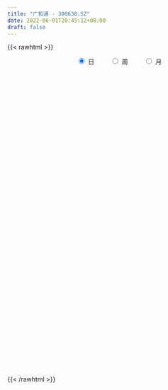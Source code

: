 ```yaml
---
title: "广和通 - 300638.SZ"
date: 2022-06-01T20:45:12+08:00
draft: false
---
```

{{< rawhtml >}}
    <div style="text-align: center">
        <label style="padding: 1rem;"><input style="margin-right: .5rem" type="radio" name="period" value="D" checked onclick="period_change(this)">日</label>
        <label style="padding: 1rem;"><input style="margin-right: .5rem" type="radio" name="period" value="W" onclick="period_change(this)">周</label>
        <label style="padding: 1rem;"><input style="margin-right: .5rem" type="radio" name="period" value="M" onclick="period_change(this)">月</label>
    </div>
    <div id="chart" style="height: 700px;"></div> 
    <script type="text/javascript">
        const D_v = [10442.67,14522.06,12095.93,24332.73,18384.14,15404.89,14564.15,10970.25,27117.47,60532.47,48614.12,79530.48,59411.25,63020.63,50977.38,48457.23,38667.13,39574.36,46879.87,93654.91,53288.84,83066.6,123143.62,111993.8,89148.21,71580.78,95181.86,105729.91,80287.07,65095.92,76706.67,56789.22,55344.41,47157.29,114226.85,82585.76,171922.92,177986.22,103202.8,55287.3,87917.47,79636.75,145945.46,85610.78,64408.68,64982.85,90105.57,100007.14,66037.56,108039.64,72883.04,60678.75,54679.48,49843.88,61460.21,72348.51,49264.78,62969.21,38331.37,49370.4,52193.83,81495.32,39835.18,36103.16,36179.4,148652.06,77401.26,51884.95,46603.01,65180.8,59616.39,45193.46,58649.32,32611.57,50378.79,77560.37,61064.4,36522.44,35778.12,28587.21,30578.81,30362.74,28533.75,37925.06,35913.21,24872.05,40578.31,24531.67,44219.72,29274.37,108134.77,80731.11,64851.02,44317.91,35247.8,65714.9,94284.59,59859.85,107193.86,54302.77,40048.64,53992.34,56156.82,41748.72,44726.98,30712.26,58973.18,58033.42,61018.31,63341.11,67680.91,60225.17,79406.61,42639.36,39810.59,29015.59,56804.75,60496.58,57291.02,35486.11,70628.89,45148.38,29475.94,42368.64,55898.3,51430.43,52385.86,74396.52,35572.39,52320.21,41799.66,37517.8,34461.83,43262.51,43687.27,35150.27,34879.06,28859.12,30684.4,18846.5,43858.56,36152.5,38237.67,27015.34,26714.93,49088.77,22401.78,22183.99,32160.02,32518.19,45561.15,47442.25,33863.88,39588.83,39609.85,76986.33,65590.32,34046.73,22738.77,22804.48,38805.27,37494.82,42369.81,35912.25,16854.82,27283.93,21505.01,13530.61,17867.44,16423.46,30044.42,17373.3,22932.98,23974.18,25031.32,27033.15,40001.69,35027.19,26630.28,20438.63,22932.14,25208.34,26611.93,19986.9,30790.45,38874.61,30269.82,25555.76,23616.87,20437.51,25887.88,17786.7,41664.11,31596.17,40245.17,32341.92,21231.9,31140.2,62041.92,48314.24,39457.22,28296.46,22621.57,23016.32,39846.72,40408.26,25393.69,17287.78,23817.08,36430.79,29214.88,29375.52,44813.6,31010.76,35476.77,54169.6,34292.33,35005.93,21439.78,30251.48,35282.93,40368.56,27136.02,26629.8,22678.59,36677.12,45159.37,38047.55,48794.69,72234.12,57088.32,37300.87,29081.97,35798.92,41667.25,22048.73,17074.55,31994.33,27449.52,21406.07,43141.95,38301.39,45898.53,92001.46,65024.81,49137.02,36653.14,41886.16,44678.55,56934.29]
const D_histogram = [0.0,-0.0351507692,-0.0206004401,0.012502926,0.0747823713,0.1048735824,0.1394640849,0.1309199082,0.1724916503,0.2312814801,0.2452747892,0.3385985504,0.3351355979,0.3871615706,0.3853457099,0.3333516494,0.2709031314,0.1931411936,0.1796231141,0.182145955,0.1662553071,0.1566231666,0.2254922356,0.2045296278,0.0830567047,0.0320742291,0.0769299206,0.1311141251,0.1685543758,0.1559345297,0.1790676075,0.1654638777,0.1164896631,0.0336844148,0.1191884589,0.0969265176,0.2398316468,0.4761099834,0.5392043207,0.4862526777,0.328818278,0.3455938266,0.5329200404,0.6604582428,0.6412505989,0.5609070404,0.5065131532,0.3123109604,0.2818809736,0.0881738708,0.0330055319,-0.1207236588,-0.2179243917,-0.3273961968,-0.4118516989,-0.481183756,-0.49654711,-0.5818799282,-0.6621343826,-0.6856901774,-0.6455431693,-0.7932160294,-0.8287055776,-0.7969026452,-0.7100859978,-0.7625858753,-0.732124525,-0.7324920041,-0.7585282787,-0.7924860489,-0.8070945234,-0.7689026657,-0.7507391127,-0.7375989362,-0.6487957481,-0.4857187124,-0.2919858248,-0.1946894304,-0.1130100463,-0.037523468,0.0166678636,0.0212244115,0.0036882176,-0.0813485115,-0.1541382978,-0.1977456052,-0.1581540627,-0.1315648397,-0.1231090075,-0.0876930785,-0.0281459739,0.0667238335,0.1654997694,0.2421319766,0.266907322,0.4082589015,0.5788169064,0.6098105034,0.7296408514,0.7698977925,0.7411940627,0.6250929705,0.4609931489,0.3471060958,0.2339155838,0.1320632258,-0.0079709366,-0.0453088928,-0.0348338836,0.0021848845,0.0568563411,0.1479316485,0.2262589108,0.2594080573,0.2699461034,0.236388027,0.1776817204,0.229806639,0.27919995,0.2437175045,0.3174871288,0.3269908403,0.297925202,0.3182818162,0.3796673432,0.4292707997,0.3989685702,0.3014953301,0.2297906627,0.1465973894,0.127902535,0.107175417,0.0339990129,-0.0606796028,-0.2013735357,-0.2209718065,-0.2794399597,-0.3344715548,-0.364237619,-0.3394074938,-0.3477090684,-0.4203875596,-0.5121449323,-0.5845157018,-0.5478203533,-0.4590939854,-0.3743477477,-0.309648807,-0.2475076633,-0.182470868,-0.1774077964,-0.1070178115,-0.0600294237,-0.0173481417,-0.0755716471,-0.2162350483,-0.3850554364,-0.4412578122,-0.48805377,-0.4733643131,-0.4870728143,-0.4232844953,-0.2545193588,-0.1208422085,-0.0569116757,-0.0454196852,-0.0575682536,-0.0186339009,-0.0774113497,-0.0837768389,-0.1616639874,-0.1949165785,-0.2153449429,-0.2054520316,-0.1427685429,-0.1430036704,-0.2068618359,-0.1900561512,-0.0909883944,-0.0400899826,0.0177984157,0.0934896966,0.1448559713,0.1534214325,0.2616713362,0.2878312175,0.3535510652,0.368767171,0.3392669996,0.2791303854,0.1786249733,0.1008130772,-0.0426608647,-0.1621596524,-0.2625309205,-0.241853897,-0.2211245372,-0.2407034583,-0.3600999488,-0.3361948152,-0.2386059815,-0.1662354262,-0.0961680366,-0.0800547267,0.011964399,-0.0059750052,-0.0153245845,-0.0200351514,-0.041852256,0.0203277855,0.0282225766,0.0401026746,-0.0147481346,-0.0742582777,-0.1156394755,-0.2206230278,-0.2414598057,-0.2882715838,-0.2729736926,-0.2637583512,-0.1985997521,-0.1212192777,-0.0547578139,-0.0340330652,-0.0340942603,-0.139312909,-0.2437013763,-0.1968927246,-0.1254151235,0.0540642811,0.2058577722,0.339051299,0.3936280906,0.4619947478,0.5267479239,0.5601160783,0.5640222051,0.5467018459,0.551259966,0.548584092,0.4967020929,0.468439238,0.4304352344,0.4135020936,0.3561141319,0.3042845367,0.2420014871,0.2057209645,0.2007325809,0.2272868491]
const D_fast = [0.0,-0.0439384615,-0.0345382424,0.0016908552,0.0826658933,0.1389755,0.2084320237,0.232617824,0.3173124788,0.4339226786,0.5092346849,0.6872080838,0.7675290307,0.9163453961,1.0108659628,1.0422098147,1.0474870796,1.0180104401,1.0493981392,1.0974574688,1.1231306477,1.1526542989,1.2778964268,1.3080662259,1.207357479,1.1643935607,1.2284817323,1.3154444681,1.3950233127,1.4213870991,1.4892870788,1.5170493183,1.4971975195,1.4228133749,1.5381145337,1.5400842218,1.7429472627,2.0982530952,2.2961485127,2.364760039,2.2895302088,2.3927042141,2.7132604381,3.0059132011,3.1470182069,3.2069014085,3.2791358097,3.1630113569,3.2030516135,3.0313879785,2.9844710225,2.8005609172,2.6488790863,2.457558232,2.2701398051,2.0805118091,1.9410116776,1.7102088774,1.4644208273,1.2694424881,1.1482037039,0.8022268365,0.5595608938,0.392138165,0.3014333129,0.0582869665,-0.0942828144,-0.2777732945,-0.4934416388,-0.7255209212,-0.9419030265,-1.0959368353,-1.2654580605,-1.4367176181,-1.5101133669,-1.4684660093,-1.347729578,-1.2991055412,-1.2456786686,-1.1795729573,-1.1212146599,-1.111352009,-1.1279661486,-1.2333400055,-1.3446643663,-1.4377080749,-1.4376550481,-1.4439570351,-1.4662784547,-1.4527857954,-1.4002751843,-1.2887244185,-1.1485735402,-1.0114083389,-0.919906163,-0.6764898581,-0.3612276265,-0.1777814038,0.1244591571,0.3571905463,0.5137853322,0.5539574826,0.5051059482,0.477995419,0.4232838031,0.3544472515,0.2124203549,0.1637551755,0.1655217139,0.203086703,0.2719722449,0.4000304644,0.5349224544,0.6329236152,0.7109481872,0.7364871175,0.7222012411,0.8317778195,0.950971118,0.9764180485,1.1295594551,1.2208108767,1.2662265389,1.3661536071,1.5224559699,1.6793771263,1.7488170394,1.7267176318,1.7124606301,1.6659167042,1.6791974835,1.6852642197,1.6205875689,1.5107390525,1.3197017356,1.2448605132,1.1165323701,0.9778828863,0.8570574173,0.7970356691,0.7018068274,0.5240314462,0.3042378405,0.0857381456,-0.0145215943,-0.0405687227,-0.049409422,-0.062122683,-0.0618584552,-0.0424393769,-0.0817282543,-0.0380927223,-0.0061116904,0.0322325561,-0.0448838611,-0.2396060243,-0.5046902715,-0.6712071003,-0.8400165007,-0.943668122,-1.0791448268,-1.1211776316,-1.0160423348,-0.9125757366,-0.8628731228,-0.8627360536,-0.8892766854,-0.8550008079,-0.9331310941,-0.960440793,-1.0787439384,-1.1607256741,-1.2349902742,-1.2764603708,-1.2494690178,-1.285455063,-1.4010286874,-1.4317370405,-1.3554163823,-1.3145404662,-1.252202464,-1.1531387589,-1.0655584913,-1.0186376721,-0.8449699343,-0.7468522487,-0.5927446346,-0.4853367361,-0.4300201576,-0.4203741754,-0.4762233442,-0.528831971,-0.6829711291,-0.8430098299,-1.0090138281,-1.0488002789,-1.0833520533,-1.163106839,-1.3725283167,-1.4326718869,-1.3947345485,-1.3639228499,-1.3178974694,-1.3217978412,-1.2267876158,-1.2462207712,-1.2594014967,-1.2691208515,-1.30140102,-1.2341390322,-1.2191885969,-1.1972828302,-1.2558206731,-1.3338953857,-1.4041864524,-1.5643257616,-1.6455274908,-1.7644071649,-1.8173526968,-1.8740769432,-1.8585682822,-1.8114926273,-1.7587206169,-1.7465041345,-1.7550888947,-1.8951357706,-2.060449582,-2.0628641114,-2.0227402913,-1.8297448163,-1.6264868822,-1.4085305306,-1.2555467164,-1.0716813722,-0.8752412152,-0.7018440412,-0.5569323632,-0.4375772609,-0.2952041492,-0.1607340002,-0.0884404761,0.0004064785,0.0700112835,0.1564536661,0.1880942374,0.2123357763,0.2105530985,0.2257028171,0.2708975787,0.3542735591]
const D_slow = [0.0,-0.0087876923,-0.0139378023,-0.0108120708,0.007883522,0.0341019176,0.0689679388,0.1016979159,0.1448208284,0.2026411985,0.2639598958,0.3486095334,0.4323934328,0.5291838255,0.625520253,0.7088581653,0.7765839482,0.8248692466,0.8697750251,0.9153115138,0.9568753406,0.9960311323,1.0524041912,1.1035365981,1.1243007743,1.1323193316,1.1515518117,1.184330343,1.2264689369,1.2654525694,1.3102194712,1.3515854407,1.3807078564,1.3891289601,1.4189260748,1.4431577042,1.5031156159,1.6221431118,1.756944192,1.8785073614,1.9607119309,2.0471103875,2.1803403976,2.3454549583,2.505767608,2.6459943681,2.7726226565,2.8507003966,2.9211706399,2.9432141077,2.9514654906,2.9212845759,2.866803478,2.7849544288,2.6819915041,2.5616955651,2.4375587876,2.2920888055,2.1265552099,1.9551326655,1.7937468732,1.5954428659,1.3882664715,1.1890408102,1.0115193107,0.8208728419,0.6378417106,0.4547187096,0.2650866399,0.0669651277,-0.1348085032,-0.3270341696,-0.5147189478,-0.6991186818,-0.8613176188,-0.9827472969,-1.0557437531,-1.1044161108,-1.1326686223,-1.1420494893,-1.1378825234,-1.1325764205,-1.1316543661,-1.151991494,-1.1905260685,-1.2399624698,-1.2795009854,-1.3123921954,-1.3431694472,-1.3650927169,-1.3721292103,-1.355448252,-1.3140733096,-1.2535403155,-1.186813485,-1.0847487596,-0.940044533,-0.7875919072,-0.6051816943,-0.4127072462,-0.2274087305,-0.0711354879,0.0441127993,0.1308893233,0.1893682192,0.2223840257,0.2203912915,0.2090640683,0.2003555974,0.2009018186,0.2151159038,0.2520988159,0.3086635436,0.373515558,0.4410020838,0.5000990906,0.5445195207,0.6019711804,0.6717711679,0.732700544,0.8120723262,0.8938200363,0.9683013368,1.0478717909,1.1427886267,1.2501063266,1.3498484692,1.4252223017,1.4826699674,1.5193193147,1.5512949485,1.5780888027,1.586588556,1.5714186553,1.5210752713,1.4658323197,1.3959723298,1.3123544411,1.2212950363,1.1364431629,1.0495158958,0.9444190059,0.8163827728,0.6702538474,0.533298759,0.4185252627,0.3249383257,0.247526124,0.1856492082,0.1400314912,0.0956795421,0.0689250892,0.0539177333,0.0495806978,0.030687786,-0.023370976,-0.1196348351,-0.2299492882,-0.3519627307,-0.4703038089,-0.5920720125,-0.6978931363,-0.761522976,-0.7917335281,-0.8059614471,-0.8173163684,-0.8317084318,-0.836366907,-0.8557197444,-0.8766639541,-0.917079951,-0.9658090956,-1.0196453313,-1.0710083392,-1.1067004749,-1.1424513925,-1.1941668515,-1.2416808893,-1.2644279879,-1.2744504836,-1.2700008797,-1.2466284555,-1.2104144627,-1.1720591046,-1.1066412705,-1.0346834661,-0.9462956998,-0.8541039071,-0.7692871572,-0.6995045608,-0.6548483175,-0.6296450482,-0.6403102644,-0.6808501775,-0.7464829076,-0.8069463819,-0.8622275162,-0.9224033807,-1.0124283679,-1.0964770717,-1.1561285671,-1.1976874236,-1.2217294328,-1.2417431145,-1.2387520147,-1.240245766,-1.2440769122,-1.2490857,-1.259548764,-1.2544668177,-1.2474111735,-1.2373855048,-1.2410725385,-1.2596371079,-1.2885469768,-1.3437027338,-1.4040676852,-1.4761355811,-1.5443790043,-1.6103185921,-1.6599685301,-1.6902733495,-1.703962803,-1.7124710693,-1.7209946344,-1.7558228616,-1.8167482057,-1.8659713869,-1.8973251677,-1.8838090975,-1.8323446544,-1.7475818297,-1.649174807,-1.53367612,-1.4019891391,-1.2619601195,-1.1209545682,-0.9842791068,-0.8464641152,-0.7093180922,-0.585142569,-0.4680327595,-0.3604239509,-0.2570484275,-0.1680198945,-0.0919487604,-0.0314483886,0.0199818525,0.0701649978,0.12698671]
const D_data = [['2021-05-12', 21.3364, 21.4993, 21.123, 21.7515],['2021-05-13', 21.7243, 20.9485, 20.8243, 21.8213],['2021-05-14', 21.22, 21.4916, 20.8592, 21.5226],['2021-05-17', 21.5692, 21.8485, 21.4916, 22.0347],['2021-05-18', 22.1045, 22.508, 21.8601, 22.5157],['2021-05-19', 22.3761, 22.4304, 22.2675, 22.8726],['2021-05-20', 22.5196, 22.7679, 22.4226, 22.8494],['2021-05-21', 22.6981, 22.4187, 22.3877, 22.8726],['2021-05-24', 22.5002, 23.2761, 22.1433, 23.3188],['2021-05-25', 23.1495, 23.9514, 22.8049, 23.9978],['2021-05-26', 23.7261, 23.8122, 23.3351, 24.084],['2021-05-27', 24.0177, 25.3763, 23.9912, 25.5685],['2021-05-28', 25.3697, 24.7334, 24.528, 25.4823],['2021-05-31', 24.6407, 25.9197, 24.6407, 26.2312],['2021-06-01', 25.9197, 25.7739, 25.4227, 26.3439],['2021-06-02', 26.1053, 25.3829, 24.9985, 26.1053],['2021-06-03', 25.1576, 25.2901, 25.0516, 25.8866],['2021-06-04', 25.1841, 25.0184, 24.919, 25.7143],['2021-06-07', 25.0383, 25.8468, 25.0383, 25.8999],['2021-06-08', 26.1053, 26.2909, 25.7806, 26.841],['2021-06-09', 26.0457, 26.2975, 25.7143, 26.503],['2021-06-10', 26.3108, 26.5759, 26.0324, 27.1193],['2021-06-11', 26.8476, 28.0206, 26.8476, 28.69],['2021-06-15', 27.4242, 27.3513, 27.1789, 28.8623],['2021-06-16', 27.1789, 25.9794, 25.9794, 27.7555],['2021-06-17', 25.827, 26.6024, 25.827, 26.9404],['2021-06-18', 26.9868, 27.9941, 26.9868, 28.3586],['2021-06-21', 27.9676, 28.6303, 27.5302, 29.4389],['2021-06-22', 28.6966, 28.9617, 28.0339, 29.4588],['2021-06-23', 28.8027, 28.7099, 28.1797, 29.2798],['2021-06-24', 28.8027, 29.5052, 28.2327, 29.7305],['2021-06-25', 29.4521, 29.3991, 28.6834, 29.704],['2021-06-28', 29.7703, 29.0943, 28.5641, 29.9426],['2021-06-29', 28.8159, 28.5707, 28.4183, 29.1539],['2021-06-30', 28.8954, 30.9499, 28.7099, 31.6524],['2021-07-01', 30.7511, 30.0619, 30.0221, 32.0435],['2021-07-13', 33.1237, 32.8056, 32.2091, 35.2909],['2021-07-14', 33.0707, 35.5162, 33.0707, 36.8616],['2021-07-15', 35.1252, 34.8071, 33.7202, 35.1517],['2021-07-16', 34.6745, 34.0516, 33.3822, 34.8071],['2021-07-19', 34.0449, 32.7725, 32.5803, 34.3829],['2021-07-20', 32.8454, 35.1318, 32.62, 35.324],['2021-07-21', 34.6414, 38.4787, 34.2438, 39.1679],['2021-07-22', 37.975, 39.3866, 37.8491, 39.539],['2021-07-23', 38.7901, 38.7106, 37.7629, 39.3999],['2021-07-26', 38.0081, 38.525, 37.299, 39.4794],['2021-07-27', 38.5052, 39.3005, 38.4389, 41.0899],['2021-07-28', 38.4389, 37.6038, 35.7415, 39.4993],['2021-07-29', 39.486, 39.6981, 38.4455, 40.215],['2021-07-30', 39.3005, 37.6105, 37.1333, 40.9838],['2021-08-02', 37.014, 39.1414, 37.014, 39.4264],['2021-08-03', 39.6318, 37.7231, 37.4448, 39.6915],['2021-08-04', 37.7231, 38.028, 37.5641, 39.1149],['2021-08-05', 37.7695, 37.4978, 36.4706, 37.975],['2021-08-06', 37.3785, 37.3785, 36.6495, 39.4661],['2021-08-09', 36.7025, 37.1664, 35.4367, 37.4448],['2021-08-10', 37.1731, 37.5773, 36.4639, 37.6966],['2021-08-11', 37.3255, 36.3314, 35.8675, 37.4448],['2021-08-12', 36.0199, 35.7614, 35.7217, 37.0339],['2021-08-13', 35.894, 35.9404, 35.5891, 36.9411],['2021-08-16', 35.4566, 36.5169, 34.6083, 37.1134],['2021-08-17', 36.5965, 33.5346, 33.3822, 36.7754],['2021-08-18', 33.9654, 34.0052, 33.3292, 34.7342],['2021-08-19', 34.4293, 34.3697, 33.76, 34.8203],['2021-08-20', 34.8734, 34.933, 33.8859, 35.1252],['2021-08-23', 32.2754, 32.8189, 31.1488, 33.7931],['2021-08-24', 33.0707, 33.3027, 31.8115, 34.0582],['2021-08-25', 32.9845, 32.4875, 32.3284, 33.5545],['2021-08-26', 32.6465, 31.5464, 31.4602, 32.958],['2021-08-27', 31.5464, 30.6848, 30.4396, 32.0898],['2021-08-30', 31.0228, 30.148, 29.6974, 31.4404],['2021-08-31', 30.2872, 30.2077, 29.7703, 30.9433],['2021-09-01', 30.3535, 29.4389, 29.081, 30.4065],['2021-09-02', 29.4256, 28.7762, 28.7298, 29.5582],['2021-09-03', 28.7364, 29.3329, 28.6569, 29.9492],['2021-09-06', 29.2798, 30.3601, 28.5508, 31.553],['2021-09-07', 30.6053, 31.2548, 30.1745, 32.0501],['2021-09-08', 31.1554, 30.486, 30.4197, 31.2018],['2021-09-09', 30.4728, 30.4926, 30.1878, 31.4337],['2021-09-10', 30.8174, 30.6186, 30.1546, 30.9632],['2021-09-13', 30.9698, 30.5324, 29.7835, 30.9698],['2021-09-14', 30.5589, 29.9227, 29.6708, 31.3144],['2021-09-15', 29.9227, 29.4588, 28.9949, 30.0486],['2021-09-16', 29.5714, 28.1399, 28.1333, 30.0486],['2021-09-17', 28.1465, 27.6031, 27.285, 28.6038],['2021-09-22', 27.5037, 27.338, 26.9602, 27.8351],['2021-09-23', 27.6495, 28.0471, 27.3314, 28.352],['2021-09-24', 28.4183, 27.7622, 27.4706, 28.4183],['2021-09-27', 28.2725, 27.338, 27.1789, 29.1672],['2021-09-28', 27.1723, 27.5169, 27.1723, 27.9146],['2021-09-29', 29.2003, 27.8351, 27.6561, 30.0619],['2021-09-30', 27.8351, 28.5177, 26.5295, 28.6569],['2021-10-08', 28.7032, 28.9949, 28.5044, 30.0354],['2021-10-11', 28.69, 29.1738, 28.3984, 29.5052],['2021-10-12', 29.3329, 28.8292, 28.3122, 29.5184],['2021-10-13', 28.743, 30.8505, 28.637, 30.8704],['2021-10-14', 30.486, 32.3152, 30.3535, 32.3549],['2021-10-15', 32.2025, 31.4669, 31.2482, 32.2025],['2021-10-18', 31.447, 33.4286, 31.2813, 34.1377],['2021-10-19', 34.1377, 33.3954, 32.7658, 34.1974],['2021-10-20', 33.4882, 33.1237, 33.0243, 34.0648],['2021-10-21', 33.1038, 32.1627, 31.9772, 33.8726],['2021-10-22', 32.3019, 31.2349, 31.0162, 32.4544],['2021-10-25', 31.0825, 31.447, 30.8572, 31.7585],['2021-10-26', 31.447, 31.0957, 30.6848, 32.0435],['2021-10-27', 31.3343, 30.8306, 30.4926, 31.4735],['2021-10-28', 30.6782, 29.7769, 29.6311, 31.3144],['2021-10-29', 29.3594, 30.5921, 29.3594, 31.2018],['2021-11-01', 30.5921, 31.1156, 30.2872, 31.7386],['2021-11-02', 31.3012, 31.5928, 30.9499, 31.8115],['2021-11-03', 31.8115, 32.1164, 30.8903, 32.3218],['2021-11-04', 32.461, 33.084, 31.7585, 33.1237],['2021-11-05', 32.8122, 33.5744, 32.8056, 34.8932],['2021-11-08', 34.1046, 33.5545, 32.8586, 34.1046],['2021-11-09', 33.6738, 33.6605, 32.6068, 33.7997],['2021-11-10', 33.3491, 33.3159, 33.0111, 34.0449],['2021-11-11', 33.3027, 32.9912, 32.1429, 33.3159],['2021-11-12', 33.3623, 34.6083, 33.2033, 35.2909],['2021-11-15', 34.9661, 35.1451, 34.3564, 35.662],['2021-11-16', 35.1451, 34.4293, 34.3763, 35.3174],['2021-11-17', 34.2636, 36.2386, 34.2636, 36.6561],['2021-11-18', 36.1127, 36.0398, 35.5493, 36.7489],['2021-11-19', 35.7813, 35.8873, 35.6819, 36.4374],['2021-11-22', 35.9337, 36.8748, 35.841, 37.2261],['2021-11-23', 36.8086, 38.0479, 36.57, 38.6377],['2021-11-24', 38.1075, 38.6974, 37.2924, 38.9558],['2021-11-25', 39.3005, 38.2666, 37.975, 39.8837],['2021-11-26', 37.9087, 37.5574, 36.5103, 38.4853],['2021-11-29', 36.961, 37.8424, 36.8152, 38.3991],['2021-11-30', 38.3527, 37.6436, 36.782, 38.5184],['2021-12-01', 37.6436, 38.5052, 37.4514, 39.2872],['2021-12-02', 38.3527, 38.6907, 37.9816, 39.2342],['2021-12-03', 38.9028, 38.0611, 37.9816, 38.9028],['2021-12-06', 38.1075, 37.5508, 36.9676, 38.4058],['2021-12-07', 38.3262, 36.4507, 35.947, 38.3262],['2021-12-08', 36.782, 37.5773, 36.391, 37.6966],['2021-12-09', 37.1929, 36.8815, 36.5037, 38.1473],['2021-12-10', 36.57, 36.5633, 36.1657, 37.0339],['2021-12-13', 36.2916, 36.5501, 36.2916, 37.3387],['2021-12-14', 36.5501, 37.1068, 36.2519, 37.2791],['2021-12-15', 37.0339, 36.6164, 36.1856, 38.3395],['2021-12-16', 36.4507, 35.4234, 35.1915, 37.1664],['2021-12-17', 35.4566, 34.489, 34.4625, 36.0597],['2021-12-20', 34.8999, 33.9521, 33.8063, 35.4234],['2021-12-21', 34.3829, 34.8535, 33.9654, 35.2379],['2021-12-22', 35.0059, 35.5096, 34.8734, 36.7158],['2021-12-23', 35.5096, 35.6488, 34.9993, 35.9205],['2021-12-24', 35.7349, 35.5692, 35.1252, 36.2187],['2021-12-27', 35.5759, 35.6885, 34.6679, 36.3181],['2021-12-28', 35.9536, 35.9205, 35.7084, 36.6362],['2021-12-29', 35.7879, 35.2312, 34.3763, 36.0663],['2021-12-30', 35.1517, 36.1524, 35.1517, 36.5766],['2021-12-31', 36.0464, 36.1193, 35.4035, 36.5368],['2022-01-04', 36.5169, 36.285, 35.7614, 37.2526],['2022-01-05', 35.8873, 34.9463, 34.1841, 36.4507],['2022-01-06', 34.6613, 33.2563, 32.8056, 35.0523],['2022-01-07', 33.2033, 31.8115, 31.5331, 33.4352],['2022-01-10', 31.6922, 32.2555, 31.0427, 32.7791],['2022-01-11', 32.1429, 31.6789, 31.5597, 32.514],['2022-01-12', 31.6789, 31.9175, 31.3807, 32.1031],['2022-01-13', 32.3947, 31.1024, 31.003, 32.4676],['2022-01-14', 30.8174, 31.7519, 30.5655, 32.3417],['2022-01-17', 32.1826, 33.3225, 31.3144, 33.5876],['2022-01-18', 33.2629, 33.4418, 32.8122, 34.9595],['2022-01-19', 33.1237, 32.9183, 32.6134, 33.5081],['2022-01-20', 32.7725, 32.3086, 31.8579, 32.905],['2022-01-21', 32.2091, 31.8513, 31.6657, 32.5803],['2022-01-24', 31.6922, 32.4146, 31.6922, 32.4742],['2022-01-25', 32.4212, 30.9764, 30.9234, 32.4742],['2022-01-26', 31.109, 31.2681, 30.5523, 31.5],['2022-01-27', 31.4205, 29.9161, 29.8233, 31.7187],['2022-01-28', 30.0685, 29.8962, 29.6178, 30.5192],['2022-02-07', 30.5655, 29.6046, 29.3262, 30.6451],['2022-02-08', 29.5979, 29.6377, 28.9551, 29.8829],['2022-02-09', 29.651, 30.201, 29.1605, 30.4728],['2022-02-10', 30.3734, 29.3063, 29.028, 30.6119],['2022-02-11', 29.1672, 28.0273, 27.7622, 29.2865],['2022-02-14', 28.2725, 28.5773, 27.7158, 28.9485],['2022-02-15', 28.352, 29.6311, 28.3056, 29.6377],['2022-02-16', 29.6907, 29.2003, 29.028, 29.9757],['2022-02-17', 29.3527, 29.3925, 28.7231, 29.6245],['2022-02-18', 29.5847, 29.8432, 29.3063, 30.1414],['2022-02-21', 30.1414, 29.8034, 29.6642, 30.5523],['2022-02-22', 29.4389, 29.3792, 28.9087, 29.8034],['2022-02-23', 29.6841, 30.9499, 29.3991, 31.0825],['2022-02-24', 30.9897, 30.3535, 29.5582, 31.2349],['2022-02-25', 30.4728, 31.215, 30.2077, 31.944],['2022-02-28', 31.1686, 30.9632, 30.6583, 31.3873],['2022-03-01', 31.1554, 30.5324, 30.4197, 31.2084],['2022-03-02', 30.2607, 30.0486, 29.7703, 30.4728],['2022-03-03', 30.2872, 29.1937, 28.9949, 30.2872],['2022-03-04', 29.0214, 29.0147, 28.9021, 29.7239],['2022-03-07', 29.0412, 27.5236, 27.1723, 29.2268],['2022-03-08', 27.7555, 26.9337, 26.841, 28.0869],['2022-03-09', 27.0928, 26.3041, 25.31, 27.2518],['2022-03-10', 27.4175, 27.2916, 27.0729, 27.9345],['2022-03-11', 26.7482, 27.0994, 26.5096, 27.3049],['2022-03-14', 26.9072, 26.2842, 26.2511, 27.1723],['2022-03-15', 26.1716, 24.2761, 24.243, 26.3041],['2022-03-16', 24.813, 25.3829, 24.1436, 25.5022],['2022-03-17', 26.1782, 26.2445, 25.5287, 26.841],['2022-03-18', 26.2445, 26.0589, 25.6546, 26.3638],['2022-03-21', 26.1848, 26.1384, 25.8468, 26.7879],['2022-03-22', 25.8932, 25.4492, 25.3167, 26.218],['2022-03-23', 25.3697, 26.4897, 25.3167, 26.4963],['2022-03-24', 26.0722, 25.1377, 25.0118, 26.1782],['2022-03-25', 25.1377, 24.9853, 24.9521, 25.7806],['2022-03-28', 24.7533, 24.813, 24.3225, 24.9654],['2022-03-29', 24.8196, 24.3225, 24.1303, 25.3962],['2022-03-30', 24.9853, 25.2968, 24.7202, 25.4426],['2022-03-31', 25.3829, 24.6473, 24.5214, 25.4359],['2022-04-01', 25.3167, 24.6009, 24.0641, 25.3167],['2022-04-06', 24.4551, 23.4809, 23.3682, 24.5147],['2022-04-07', 23.2953, 22.8977, 22.8977, 23.8454],['2022-04-08', 23.1893, 22.5928, 22.2614, 23.1959],['2022-04-11', 22.4669, 21.0751, 20.9558, 22.6591],['2022-04-12', 20.9426, 21.4065, 20.6907, 21.486],['2022-04-13', 21.0552, 20.4787, 20.4389, 21.1083],['2022-04-14', 20.8166, 20.7305, 20.4654, 20.9426],['2022-04-15', 20.5383, 20.2798, 19.8822, 20.651],['2022-04-18', 20.1937, 20.7636, 19.6635, 20.9558],['2022-04-19', 20.7437, 20.9359, 20.4919, 21.3866],['2022-04-20', 20.9293, 20.8763, 20.7437, 21.3402],['2022-04-21', 21.0088, 20.2599, 20.1075, 21.201],['2022-04-22', 20.2599, 19.7828, 19.6834, 20.525],['2022-04-25', 19.2791, 17.8608, 17.8343, 19.2791],['2022-04-26', 17.8277, 16.8932, 16.5751, 18.2187],['2022-04-27', 16.8932, 18.1922, 16.5552, 18.2651],['2022-04-28', 18.2055, 18.4242, 17.7283, 18.8549],['2022-04-29', 19.2062, 20.1605, 18.9676, 20.3726],['2022-05-05', 20.1605, 20.5516, 20.0081, 21.0685],['2022-05-06', 19.9021, 21.0552, 19.8159, 21.1414],['2022-05-09', 20.7239, 20.6311, 20.4787, 20.9293],['2022-05-10', 20.3991, 21.2541, 20.0678, 21.3866],['2022-05-11', 21.2077, 21.7577, 21.148, 22.4536],['2022-05-12', 21.5523, 21.877, 21.5258, 22.0692],['2022-05-13', 21.877, 21.8903, 21.6782, 22.0759],['2022-05-16', 21.9963, 21.8837, 21.3402, 22.1885],['2022-05-17', 22.0228, 22.4337, 22.0162, 22.6591],['2022-05-18', 23.0567, 22.6789, 22.3343, 23.0567],['2022-05-19', 22.2018, 22.2415, 21.5523, 22.5265],['2022-05-20', 22.2482, 22.6326, 21.718, 22.6326],['2022-05-23', 22.3125, 22.6326, 22.3025, 23.1826],['2022-05-24', 22.8826, 23.0426, 22.3125, 24.1027],['2022-05-25', 22.7926, 22.6126, 22.3325, 23.4427],['2022-05-26', 22.4926, 22.6326, 21.8025, 22.9826],['2022-05-27', 22.7526, 22.4025, 22.2025, 23.0926],['2022-05-30', 22.37, 22.64, 22.0, 22.99],['2022-05-31', 22.78, 23.09, 22.32, 23.31],['2022-06-01', 23.1, 23.73, 22.95, 23.75]]
const W_v = [72582.91,54128.7,43515.62,25230.5,19508.63,43262.71,71022.92,135636.73,124404.7,65764.06,129940.36,310980.41,363266.24,160529.88,132204.51,113843.7,128681.96,225639.88,353773.98,206872.26,202126.82,141293.27,202839.47,198478.33,114740.27,103229.34,63469.4,58905.36,47439.43,67323.9,23382.0,15279.0,115385.06,114980.32,89879.15,58267.7,211926.69,120103.04,183366.13,239287.35,174365.12,61038.23,129126.31,115978.86,327217.4,290194.8,282081.02,364445.61,370627.55,451305.09,386433.11,271856.48,220880.13,104588.62,75360.52,110277.17,116997.33,138158.68,119651.74,80726.42,59592.5,63370.46,36875.96,58948.75,142914.54,129356.91,135098.01,164391.96,170059.39,77720.36,158865.86,174054.13,125771.35,60800.33,154304.16,74756.6,108995.14,126848.12,100902.35,76484.73,153769.29,226486.53,286057.78,274135.44,245445.28,169788.35,168212.71,133391.19,167386.31,282055.82,173504.26,63207.97,196552.4,166856.74,180862.05,133594.51,211794.45,175028.25,169515.09,227552.72,211156.52,166434.62,217682.2,160906.6,144183.72,162539.78,170849.09,299590.91,210587.85,286476.52,208933.23,150006.47,157506.29,19925.06,85445.25,145572.4,72536.17,98297.44,160544.08,122805.3,124131.42,84917.96,92150.41,106440.23,140241.66,98402.48,82131.24,126813.99,170476.76,130337.38,127278.35,172916.72,224202.51,264621.13,218701.79,174457.61,167916.2,133523.79,172647.86,173510.03,175306.06,97784.8,106180.23,103235.54,157078.56,191365.75,257561.81,261436.82,324605.3,322477.9600000001,129036.05,306317.01,342673.97,379325.5499999999,284771.2,403135.24,452711.77,306923.36,373587.94,216708.66,182406.56,237580.1,171189.76,151697.96,70025.48,35012.49,265035.7,170995.97,189300.01,235643.03,239945.62,168663.34,137743.77,158219.2,134390.62,148824.05,173994.67,236076.62,283906.93,296641.1799999999,256857.0,217316.46,168879.47,81936.71,61721.39,140746.94,120133.85,143490.13,95147.47,140692.94,94232.94,56013.0,144922.55,134940.14,96731.35,53344.96,85555.17,83656.16,275205.79,240696.73,400033.84,367904.65,384608.79,299314.31,508399.24,463519.14,429172.76,299545.36,272284.27,245806.89,389722.08,246449.53,239512.54,163313.57,89982.03,262359.97,64851.02,299425.05,311694.43,234194.56,331672.11,228766.87,238030.34,276479.75,201671.89,185838.23,167779.63,147404.81,191545.49,221775.33,155890.07,143925.82,95239.23,138973.32,130236.58,146533.71,113284.72,167079.27,209250.04,151286.56,136126.05,111301.13,175159.12,152095.9,240912.85,94389.19,145671.42,162293.26,288714.96,143499.0]
const W_histogram = [0.0,-0.0392223362,-0.0531409832,-0.0677520875,-0.0770649997,-0.0644668812,-0.0403591474,0.0079916072,0.0473312434,0.0595670609,0.1327502494,0.2424393374,0.2825658819,0.2327697463,0.1855787488,0.1402590383,0.1396625147,0.090261282,0.1174619231,0.0812789484,0.0368827205,-0.0091418017,0.0015892883,0.0053865642,-0.0093240182,-0.0454426772,-0.0775833288,-0.1050051875,-0.1585909756,-0.2170707045,-0.241087366,-0.2382549926,-0.1909303229,-0.1045413924,-0.0812018802,-0.0823943269,-0.007849037,0.0197838539,0.0306485394,0.0180406488,0.022687647,0.0348613135,0.043612936,0.0480277783,0.1015161618,0.062341924,0.0798041413,0.0989739142,0.1134906936,0.1402747098,0.1130862657,0.1187644231,0.0755385425,0.0220062146,-0.053622149,-0.0703452938,-0.0861633384,-0.0865017683,-0.0871338057,-0.105025493,-0.1257421819,-0.1280562483,-0.1319137884,-0.1841884635,-0.1695061157,-0.1509815036,-0.1120153233,-0.0800015658,-0.0324496457,-0.0196843918,0.0094923729,0.0333645392,0.0433180984,0.050608941,0.0651272584,0.0595642243,0.0723624755,0.0796173219,0.0731675186,0.0525748077,0.071487414,0.1434331482,0.3046113045,0.541861044,0.6960837301,0.7752512705,0.7965510735,0.7661146388,0.6639992479,0.631016032,0.4472338328,0.2622027135,0.0609274006,-0.1180809003,-0.2515837878,-0.3307793502,-0.3740492335,-0.3675832347,-0.2696349958,-0.1760864343,-0.0368167144,-0.0395437314,-0.0537042242,-0.0428190424,-0.0327205949,-0.0332894877,-0.0338719295,0.1322217361,0.1658836148,0.2029505119,0.2459107215,0.2315760374,0.1258472245,0.0216074828,-0.0345342505,-0.1656399805,-0.2436841204,-0.3095485758,-0.2697322463,-0.2335813927,-0.2192978761,-0.2670112613,-0.234956963,-0.2031838703,-0.1326801309,-0.1440917832,-0.1430976756,-0.1180356088,-0.0152876231,-0.00087397,-0.0190314427,0.0805355147,0.2420540224,0.2395695596,0.2536420339,0.1680947904,0.0274958531,-0.0897953601,-0.1109791832,-0.1281886716,-0.0957194159,-0.149801998,-0.0662099454,0.0612606651,0.1594488112,0.1227044128,0.1001830731,0.2066061183,0.3897775845,0.4704448785,0.5540923663,0.5824718625,0.7885309075,0.6497156209,0.481752516,0.5906617733,0.9400695489,0.9204103026,0.6569746946,0.4981552573,0.3147945976,-0.0879619266,-0.3123100194,-0.466326865,-0.564406144,-0.602183519,-0.443333004,-0.5037717405,-0.5864251357,-0.5141829819,-0.606187234,-0.6535644243,-0.714058693,-0.6385916391,-0.6346482021,-0.6010064071,-0.5300880457,-0.3977077549,-0.1687198478,-0.0843968012,0.0394506445,-0.1158374817,-0.2688355061,-0.2770905835,-0.2433179279,-0.3203378116,-0.3543403806,-0.5266372834,-0.5916892307,-0.476822211,-0.3274020364,-0.2255441282,-0.0692078406,0.0501147206,0.1047113369,0.1527673984,0.1223169998,0.1588431611,0.3236255255,0.4298899091,0.6663313515,0.7771673389,0.8930497192,0.9566194238,1.1942027844,1.5683913537,1.6374788494,1.5633811907,1.3228884265,1.0151805995,0.4723401391,-0.0056617656,-0.2496280957,-0.6080399262,-0.8154140371,-0.8773303898,-0.8605917225,-0.6661661426,-0.541606594,-0.4923492031,-0.2604043229,-0.0498622198,0.151983428,0.3624099109,0.4919208625,0.4350741074,0.2266194477,0.1348637373,0.0869255281,-0.2412536701,-0.4562187297,-0.5777677136,-0.7641900534,-0.9742583623,-0.9507595192,-0.8082716096,-0.8247939724,-0.9200468574,-1.0017285296,-1.070451363,-1.0810263737,-1.1557579591,-1.283607889,-1.3192307839,-1.2363520448,-1.047731789,-0.8041381247,-0.5429472612,-0.3452376803,-0.0974919409]
const W_fast = [0.0,-0.0490279202,-0.0762318131,-0.1077809392,-0.1363601014,-0.1398787031,-0.1258607562,-0.0755120998,-0.0243396528,0.00278793,0.1091586808,0.2794576032,0.3902256182,0.3986219191,0.3978256088,0.3875706579,0.421889763,0.3950538508,0.4516199726,0.435756735,0.4005811872,0.3522712146,0.3633996268,0.3685435437,0.3515019567,0.3040226284,0.2524861446,0.198812989,0.105579457,-0.007167948,-0.091456451,-0.1481878257,-0.1485957367,-0.0883421543,-0.0853031122,-0.1070941406,-0.03451111,-0.0019322556,0.0165945648,0.0084968364,0.0188157463,0.0397047412,0.0593595977,0.0757813845,0.1546488085,0.1310600517,0.1684733043,0.2123865558,0.2552760086,0.3171287022,0.3182118246,0.3535810877,0.3292398427,0.2812090685,0.1921751677,0.1578656994,0.1205068202,0.0985429482,0.0761274594,0.0319793988,-0.0201728355,-0.054500964,-0.0913369512,-0.1896587422,-0.2173529233,-0.2365736872,-0.2256113376,-0.2135979716,-0.1741584629,-0.166314307,-0.1347644491,-0.1025511479,-0.0817680641,-0.0618249864,-0.0310248543,-0.0216968323,0.0091920377,0.0363512146,0.048193291,0.0407442819,0.0775287417,0.1853327631,0.4226637454,0.7953787459,1.1236223645,1.3966027226,1.617040294,1.778132519,1.84201694,1.9667877321,1.8948139911,1.7753335503,1.5892900875,1.3807615615,1.184362727,1.0224723271,0.8856901354,0.8002603255,0.8307998155,0.8803267684,1.0103923097,0.9977793599,0.9701928111,0.9703732322,0.972291531,0.9634002662,0.9543498421,1.1534989417,1.2286317242,1.3164362492,1.4208741392,1.4644334645,1.3901664576,1.2913285867,1.2265532908,1.0540375656,0.9150723956,0.7718207963,0.7442040641,0.7219595696,0.6814186172,0.5669524167,0.5402674742,0.5212445994,0.558578306,0.5111437079,0.4763633966,0.4719165612,0.5708426411,0.5850378017,0.5621224683,0.6818233044,0.9038553177,0.9612632448,1.0387462276,0.9952226816,0.8614977076,0.7217576544,0.6728290355,0.6235723792,0.6321117809,0.5405786993,0.6076182656,0.7504040424,0.8884543912,0.882386096,0.8849105246,1.0429850994,1.3236009617,1.5218794754,1.7440500547,1.9180475165,2.3212392885,2.344852907,2.2973279312,2.5539026318,3.1383277946,3.3487711239,3.2495791897,3.2152985666,3.1106365564,2.6858895505,2.3834639528,2.112865391,1.873684576,1.6853613213,1.7333785852,1.5469969136,1.3177372345,1.2614336428,1.0178825822,0.8071142858,0.5681053439,0.483924488,0.3292058745,0.2125960677,0.1509924177,0.1839457698,0.3707537149,0.4339775612,0.567687668,0.3834401715,0.1632332705,0.0857055472,0.0586487208,-0.0984556158,-0.2210432799,-0.5249995036,-0.7379737586,-0.7423122916,-0.6747426261,-0.62927075,-0.4902364225,-0.3583851811,-0.2776107307,-0.1913628196,-0.1912339682,-0.1149970166,0.1306917291,0.34442859,0.7474528702,1.0525806924,1.3917255025,1.6944500631,2.2305841198,2.9968705275,3.4753277355,3.7920753745,3.882304717,3.8283920398,3.4036366142,2.9242192681,2.617845914,2.107424102,1.6961964818,1.4149475317,1.2165382684,1.2444223126,1.2335802126,1.1597503028,1.3265941023,1.5246706505,1.7645121552,2.0655411158,2.3180322831,2.3699540548,2.2181542571,2.160114481,2.1339076538,1.7454150381,1.4163952961,1.1504043837,0.7729345306,0.3193016311,0.1051105944,0.0455306016,-0.1771902543,-0.5024548537,-0.8345686582,-1.1709043323,-1.4517359365,-1.8154070117,-2.2641589138,-2.6295895047,-2.8557987768,-2.9291114682,-2.8865523351,-2.7610982869,-2.6496981261,-2.426325372]
const W_slow = [0.0,-0.009805584,-0.0230908298,-0.0400288517,-0.0592951017,-0.0754118219,-0.0855016088,-0.083503707,-0.0716708962,-0.0567791309,-0.0235915686,0.0370182658,0.1076597363,0.1658521728,0.21224686,0.2473116196,0.2822272483,0.3047925688,0.3341580495,0.3544777866,0.3636984668,0.3614130163,0.3618103384,0.3631569795,0.3608259749,0.3494653056,0.3300694734,0.3038181765,0.2641704326,0.2099027565,0.149630915,0.0900671669,0.0423345861,0.0161992381,-0.004101232,-0.0246998137,-0.026662073,-0.0217161095,-0.0140539746,-0.0095438124,-0.0038719007,0.0048434277,0.0157466617,0.0277536063,0.0531326467,0.0687181277,0.088669163,0.1134126416,0.141785315,0.1768539924,0.2051255589,0.2348166646,0.2537013003,0.2592028539,0.2457973167,0.2282109932,0.2066701586,0.1850447165,0.1632612651,0.1370048918,0.1055693464,0.0735552843,0.0405768372,-0.0054702787,-0.0478468076,-0.0855921835,-0.1135960143,-0.1335964058,-0.1417088172,-0.1466299152,-0.144256822,-0.1359156872,-0.1250861625,-0.1124339273,-0.0961521127,-0.0812610566,-0.0631704378,-0.0432661073,-0.0249742276,-0.0118305257,0.0060413278,0.0418996148,0.1180524409,0.2535177019,0.4275386345,0.6213514521,0.8204892205,1.0120178802,1.1780176921,1.3357717001,1.4475801583,1.5131308367,1.5283626869,1.4988424618,1.4359465148,1.3532516773,1.2597393689,1.1678435602,1.1004348113,1.0564132027,1.0472090241,1.0373230913,1.0238970352,1.0131922746,1.0050121259,0.996689754,0.9882217716,1.0212772056,1.0627481093,1.1134857373,1.1749634177,1.232857427,1.2643192332,1.2697211039,1.2610875412,1.2196775461,1.158756516,1.0813693721,1.0139363105,0.9555409623,0.9007164933,0.833963678,0.7752244372,0.7244284696,0.6912584369,0.6552354911,0.6194610722,0.58995217,0.5861302642,0.5859117717,0.581153911,0.6012877897,0.6618012953,0.7216936852,0.7851041937,0.8271278913,0.8340018546,0.8115530145,0.7838082187,0.7517610508,0.7278311968,0.6903806973,0.673828211,0.6891433773,0.7290055801,0.7596816832,0.7847274515,0.8363789811,0.9338233772,1.0514345968,1.1899576884,1.335575654,1.5327083809,1.6951372861,1.8155754152,1.9632408585,2.1982582457,2.4283608214,2.592604495,2.7171433093,2.7958419587,2.7738514771,2.6957739722,2.579192256,2.43809072,2.2875448402,2.1767115892,2.0507686541,1.9041623702,1.7756166247,1.6240698162,1.4606787101,1.2821640369,1.1225161271,0.9638540766,0.8136024748,0.6810804634,0.5816535247,0.5394735627,0.5183743624,0.5282370235,0.4992776531,0.4320687766,0.3627961307,0.3019666487,0.2218821958,0.1332971007,0.0016377798,-0.1462845279,-0.2654900806,-0.3473405897,-0.4037266218,-0.4210285819,-0.4084999018,-0.3823220675,-0.3441302179,-0.313550968,-0.2738401777,-0.1929337963,-0.0854613191,0.0811215188,0.2754133535,0.4986757833,0.7378306393,1.0363813354,1.4284791738,1.8378488861,2.2286941838,2.5594162904,2.8132114403,2.9312964751,2.9298810337,2.8674740098,2.7154640282,2.5116105189,2.2922779215,2.0771299909,1.9105884552,1.7751868067,1.6520995059,1.5869984252,1.5745328702,1.6125287272,1.703131205,1.8261114206,1.9348799474,1.9915348094,2.0252507437,2.0469821257,1.9866687082,1.8726140258,1.7281720974,1.537124584,1.2935599934,1.0558701136,0.8538022112,0.6476037181,0.4175920038,0.1671598714,-0.1004529694,-0.3707095628,-0.6596490526,-0.9805510248,-1.3103587208,-1.619446732,-1.8813796792,-2.0824142104,-2.2181510257,-2.3044604458,-2.328833431]
const W_data = [['2017-07-14', 5.33, 4.7622, 4.7268, 5.3854],['2017-07-21', 4.6842, 4.1476, 4.0028, 4.7268],['2017-07-28', 4.1306, 4.2811, 4.0043, 4.4372],['2017-08-04', 4.2811, 4.1419, 4.1405, 4.3691],['2017-08-11', 4.1831, 4.0781, 4.0454, 4.2115],['2017-08-18', 4.0454, 4.2952, 4.0454, 4.4102],['2017-08-25', 4.3009, 4.4855, 4.1945, 4.5167],['2017-09-01', 4.6828, 4.961, 4.5791, 4.961],['2017-09-08', 4.9666, 5.0972, 4.829, 5.3939],['2017-09-15', 5.039, 4.9312, 4.8403, 5.1994],['2017-09-22', 4.8971, 5.9986, 4.8247, 5.9986],['2017-09-29', 6.1803, 7.1043, 5.3371, 7.1043],['2017-10-13', 7.4734, 6.8602, 6.2314, 7.8155],['2017-10-20', 6.6572, 5.9333, 5.8027, 6.6572],['2017-10-27', 5.9333, 5.8978, 5.6423, 6.1703],['2017-11-03', 5.8268, 5.8339, 5.3371, 5.9446],['2017-11-10', 5.885, 6.4202, 5.8353, 6.5252],['2017-11-17', 6.3875, 5.807, 5.807, 6.8247],['2017-11-24', 6.1746, 6.8361, 5.8907, 7.154],['2017-12-01', 6.5011, 6.1462, 5.8751, 6.5578],['2017-12-08', 5.9603, 5.9233, 4.9865, 6.3591],['2017-12-15', 6.0156, 5.7204, 5.6508, 6.0894],['2017-12-22', 5.6324, 6.3847, 5.3726, 6.5082],['2017-12-29', 6.2782, 6.3918, 6.0752, 6.599],['2018-01-05', 6.3591, 6.1803, 6.1334, 6.5621],['2018-01-12', 6.2044, 5.8027, 5.7516, 6.2427],['2018-01-19', 5.6962, 5.6664, 5.5259, 6.0128],['2018-01-26', 5.5969, 5.5358, 5.3953, 5.8282],['2018-02-02', 5.5784, 4.9226, 4.9113, 5.6026],['2018-02-09', 4.7551, 4.44, 4.1306, 4.961],['2018-02-14', 4.4784, 4.4897, 4.4372, 4.6615],['2018-02-23', 4.4897, 4.5933, 4.4897, 4.6686],['2018-03-02', 4.6558, 5.1242, 4.6359, 5.3911],['2018-03-09', 5.1256, 5.8623, 5.0972, 5.9049],['2018-03-16', 5.8737, 5.296, 5.1398, 5.9759],['2018-03-23', 5.269, 4.9808, 4.9808, 5.6749],['2018-03-30', 4.8062, 6.0894, 4.6359, 6.5039],['2018-04-04', 6.2172, 5.78, 5.763, 6.3435],['2018-04-13', 5.7857, 5.692, 5.3698, 6.3733],['2018-04-20', 5.912, 5.4109, 5.3513, 6.3875],['2018-04-27', 5.4649, 5.621, 5.4223, 6.2456],['2018-05-04', 5.6693, 5.7842, 5.4223, 5.9276],['2018-05-11', 5.8737, 5.8311, 5.8155, 6.2129],['2018-05-18', 5.753, 5.8524, 5.7417, 6.308],['2018-05-25', 5.9461, 6.6906, 5.9049, 7.3783],['2018-06-01', 6.8294, 5.6424, 5.4439, 7.1923],['2018-06-08', 5.7427, 6.3618, 5.5933, 6.5753],['2018-06-15', 6.0053, 6.5689, 5.9562, 7.0877],['2018-06-22', 6.3234, 6.7056, 5.9114, 7.0877],['2018-06-29', 6.6821, 7.0962, 6.4408, 7.2542],['2018-07-06', 7.0663, 6.5476, 6.4088, 7.7538],['2018-07-13', 6.5775, 7.0258, 6.5284, 7.2798],['2018-07-20', 6.9703, 6.4238, 6.2231, 7.3225],['2018-07-27', 6.4558, 6.1078, 6.0843, 6.5817],['2018-08-03', 6.0843, 5.5036, 5.4609, 6.142],['2018-08-10', 5.4823, 5.9754, 5.4652, 6.0587],['2018-08-17', 5.8538, 5.8666, 5.5805, 6.1227],['2018-08-24', 5.7705, 5.9754, 5.7171, 6.1911],['2018-08-31', 5.9989, 5.9242, 5.8751, 6.2957],['2018-09-07', 5.9199, 5.6018, 5.399, 5.9199],['2018-09-14', 5.6125, 5.3862, 5.3371, 5.6125],['2018-09-21', 5.3393, 5.4652, 5.2923, 5.6168],['2018-09-28', 5.4182, 5.3328, 5.3008, 5.5058],['2018-10-12', 5.1279, 4.449, 4.1864, 5.2197],['2018-10-19', 4.7607, 5.0404, 4.5536, 5.2539],['2018-10-26', 5.1621, 5.0404, 4.7009, 5.3158],['2018-11-02', 5.0404, 5.3328, 4.765, 5.399],['2018-11-09', 5.3777, 5.3435, 5.0062, 5.5015],['2018-11-16', 5.4033, 5.6894, 5.2944, 5.8879],['2018-11-23', 5.6787, 5.3755, 5.2987, 5.7513],['2018-11-30', 5.4012, 5.6702, 5.303, 6.0352],['2018-12-07', 5.8068, 5.7449, 5.5293, 6.1612],['2018-12-14', 5.7876, 5.6744, 5.6638, 6.0523],['2018-12-21', 5.6744, 5.7086, 5.4908, 5.8281],['2018-12-28', 5.6509, 5.89, 5.6509, 6.2978],['2019-01-04', 5.937, 5.7, 5.3627, 6.1697],['2019-01-11', 5.7662, 5.9925, 5.7342, 6.1761],['2019-01-18', 5.9648, 6.0309, 5.8324, 6.253],['2019-01-25', 6.0032, 5.9178, 5.9178, 6.2188],['2019-02-01', 5.8708, 5.715, 5.525, 5.9605],['2019-02-15', 5.7214, 6.2551, 5.7214, 6.3789],['2019-02-22', 6.2615, 7.2563, 6.174, 7.2563],['2019-03-01', 7.7281, 9.1991, 7.5808, 10.1384],['2019-03-08', 9.4318, 11.6008, 9.3933, 11.6008],['2019-03-15', 12.745, 12.1686, 11.7417, 13.6588],['2019-03-22', 12.1793, 12.5273, 11.8868, 13.8765],['2019-03-29', 12.1793, 12.8091, 11.6819, 13.0183],['2019-04-04', 13.1293, 12.8945, 12.8112, 14.1113],['2019-04-12', 12.9201, 12.3672, 11.9445, 13.3812],['2019-04-19', 12.7664, 13.567, 12.6853, 15.753],['2019-04-26', 13.5072, 11.7203, 11.6947, 13.7868],['2019-04-30', 11.7972, 11.2001, 10.9405, 12.143],['2019-05-10', 10.1448, 10.295, 9.1496, 10.488],['2019-05-17', 10.0805, 9.7352, 9.6151, 10.4794],['2019-05-24', 9.7759, 9.5185, 9.2226, 10.488],['2019-05-31', 9.5743, 9.5872, 9.4799, 10.1834],['2019-06-06', 9.6472, 9.6086, 9.3427, 10.8955],['2019-06-14', 9.5614, 10.0076, 9.4263, 10.681],['2019-06-21', 9.8982, 11.3438, 9.6279, 11.5711],['2019-06-28', 11.1529, 11.7834, 10.8676, 12.1052],['2019-07-05', 12.4397, 13.0532, 12.0108, 13.2655],['2019-07-12', 12.9974, 11.762, 11.7534, 13.1582],['2019-07-19', 12.3818, 11.6826, 11.6097, 13.2548],['2019-07-26', 11.5218, 12.0944, 11.1893, 12.5127],['2019-08-02', 12.1116, 12.2553, 11.7963, 12.7615],['2019-08-09', 12.2296, 12.2639, 11.5861, 12.8387],['2019-08-16', 12.354, 12.3754, 12.088, 13.5336],['2019-08-23', 12.7615, 15.0971, 12.6285, 15.5969],['2019-08-30', 14.5995, 14.2478, 13.6237, 15.0671],['2019-09-06', 14.1127, 14.7861, 13.9668, 15.8199],['2019-09-12', 14.8633, 15.421, 14.6424, 16.5963],['2019-09-20', 15.4575, 15.1443, 14.7861, 15.762],['2019-09-27', 14.9491, 13.9947, 13.5979, 15.2258],['2019-09-30', 13.9411, 13.6837, 13.6837, 14.1556],['2019-10-11', 13.7009, 14.0269, 13.1475, 14.2328],['2019-10-18', 14.2628, 12.6757, 12.6478, 14.4044],['2019-10-25', 12.6928, 12.7786, 12.0322, 12.9759],['2019-11-01', 12.873, 12.4784, 12.0558, 13.2719],['2019-11-08', 12.5041, 13.6494, 12.4505, 13.9304],['2019-11-15', 13.658, 13.7481, 12.9781, 14.2242],['2019-11-22', 13.7695, 13.5615, 13.229, 14.2628],['2019-11-29', 13.377, 12.6221, 12.3968, 13.5121],['2019-12-06', 12.6113, 13.4928, 12.4762, 13.5379],['2019-12-13', 13.4928, 13.5936, 13.1046, 13.5979],['2019-12-20', 13.5893, 14.3229, 13.5786, 14.6424],['2019-12-27', 14.0591, 13.4414, 13.4178, 14.2457],['2020-01-03', 13.2934, 13.5443, 12.6521, 13.6408],['2020-01-10', 13.51, 13.8982, 13.3298, 14.0612],['2020-01-17', 13.8982, 15.2494, 13.8489, 15.5497],['2020-01-23', 15.4124, 14.5373, 13.9411, 15.6548],['2020-02-07', 13.0832, 14.1942, 11.9143, 14.2843],['2020-02-14', 14.0505, 16.0001, 14.0247, 16.4355],['2020-02-21', 16.3004, 17.7052, 15.8757, 18.799],['2020-02-28', 18.5631, 16.3733, 16.3433, 20.5299],['2020-03-06', 16.8837, 16.9181, 16.5148, 19.7063],['2020-03-13', 16.3711, 15.7599, 14.591, 17.4156],['2020-03-20', 15.9164, 14.6532, 13.8982, 15.9186],['2020-03-27', 13.8403, 14.3379, 13.2676, 14.5674],['2020-04-03', 13.9068, 15.2001, 13.5121, 15.2237],['2020-04-10', 15.4575, 15.1593, 14.9599, 16.013],['2020-04-17', 14.9727, 15.8392, 14.2199, 16.1609],['2020-04-24', 15.8285, 14.6982, 14.6639, 16.0837],['2020-04-30', 14.8977, 16.5148, 14.2692, 16.6156],['2020-05-08', 16.3004, 17.7331, 16.2467, 17.9197],['2020-05-15', 17.9282, 18.1685, 17.5872, 18.7004],['2020-05-22', 18.1963, 16.8635, 16.6812, 18.5695],['2020-05-29', 16.8674, 17.0808, 16.1691, 17.7092],['2020-06-05', 17.2709, 19.164, 17.1234, 19.5868],['2020-06-12', 19.3579, 21.2782, 19.3579, 21.7166],['2020-06-19', 20.995, 21.1968, 20.5295, 22.4963],['2020-06-24', 21.3364, 22.2519, 21.3364, 22.539],['2020-07-03', 22.1976, 22.5002, 21.7942, 23.9162],['2020-07-10', 22.8804, 26.1196, 22.6554, 26.6317],['2020-07-17', 27.1554, 22.7873, 22.217, 27.5395],['2020-07-24', 22.7873, 22.2946, 21.7631, 24.3196],['2020-07-31', 22.7252, 26.3059, 22.5584, 26.4494],['2020-08-07', 27.2796, 31.477, 27.2485, 32.7456],['2020-08-14', 31.4227, 28.8235, 28.2029, 32.121],['2020-08-21', 29.002, 25.9916, 24.8278, 29.0486],['2020-08-28', 26.174, 27.0003, 25.111, 27.7839],['2020-09-04', 26.9227, 26.4843, 25.4097, 27.3882],['2020-09-11', 26.2244, 22.6321, 22.0037, 26.8102],['2020-09-18', 22.9114, 23.3963, 22.5972, 24.0907],['2020-09-25', 23.5864, 23.3149, 22.7562, 24.1606],['2020-09-30', 23.3149, 23.2761, 22.9657, 23.8968],['2020-10-09', 23.664, 23.5321, 23.4119, 24.0481],['2020-10-16', 23.73, 26.2244, 23.73, 27.1477],['2020-10-23', 26.3834, 23.664, 23.4662, 26.6628],['2020-10-30', 23.4119, 22.8416, 22.7019, 24.1683],['2020-11-06', 22.9463, 24.5757, 22.5119, 25.3127],['2020-11-13', 25.0722, 22.2558, 22.0696, 25.7938],['2020-11-20', 22.2713, 22.1511, 20.8825, 22.6825],['2020-11-27', 21.9765, 21.3403, 21.0843, 23.0705],['2020-12-04', 21.3364, 22.7136, 20.9097, 23.2683],['2020-12-11', 22.7485, 21.67, 21.4722, 23.0627],['2020-12-18', 21.8097, 21.7748, 21.639, 23.0006],['2020-12-25', 21.6468, 22.1782, 21.6118, 23.0278],['2020-12-31', 22.1821, 23.2179, 20.1726, 23.889],['2021-01-08', 23.5709, 25.2623, 23.3653, 25.7123],['2021-01-15', 24.7502, 24.2731, 24.1295, 26.3718],['2021-01-22', 24.2382, 25.3903, 23.889, 26.6977],['2021-01-29', 25.177, 21.8485, 21.6118, 25.5959],['2021-02-05', 21.9183, 20.9524, 20.8282, 23.4507],['2021-02-10', 21.1347, 22.1666, 20.6808, 22.4537],['2021-02-19', 22.5739, 22.6011, 21.9649, 23.0744],['2021-02-26', 22.5778, 20.9058, 20.2075, 22.5778],['2021-03-05', 21.0028, 20.898, 20.2036, 21.317],['2021-03-12', 20.9524, 18.2601, 18.1166, 21.286],['2021-03-19', 18.4075, 18.5006, 18.2717, 19.1174],['2021-03-26', 19.1097, 20.4325, 19.1097, 20.8321],['2021-04-02', 20.4325, 21.2161, 20.161, 21.5498],['2021-04-09', 21.0687, 21.0261, 20.7972, 21.5459],['2021-04-16', 21.0843, 22.2325, 20.0019, 22.6593],['2021-04-23', 22.6864, 22.4498, 21.9183, 23.2334],['2021-04-30', 22.4498, 22.1162, 21.7127, 22.7485],['2021-05-07', 22.1627, 22.3644, 21.9416, 23.3149],['2021-05-14', 22.1511, 21.4916, 20.8243, 22.2131],['2021-05-21', 21.5692, 22.4187, 21.4916, 22.8726],['2021-05-28', 22.5002, 24.7334, 22.1433, 25.5685],['2021-06-04', 24.6407, 25.0184, 24.6407, 26.3439],['2021-06-11', 25.0383, 28.0206, 25.0383, 28.69],['2021-06-18', 27.4242, 27.9941, 25.827, 28.8623],['2021-06-25', 27.9676, 29.3991, 27.5302, 29.7305],['2021-07-02', 29.7703, 30.0619, 28.4183, 32.0435],['2021-07-16', 33.1237, 34.0516, 32.2091, 36.8616],['2021-07-23', 34.0449, 38.7106, 32.5803, 39.539],['2021-07-30', 38.0081, 37.6105, 35.7415, 41.0899],['2021-08-06', 37.014, 37.3785, 36.4706, 39.6915],['2021-08-13', 36.7025, 35.9404, 35.4367, 37.6966],['2021-08-20', 35.4566, 34.933, 33.3292, 37.1134],['2021-08-27', 32.2754, 30.6848, 30.4396, 34.0582],['2021-09-03', 31.0228, 29.3329, 28.6569, 31.4404],['2021-09-10', 29.2798, 30.6186, 28.5508, 32.0501],['2021-09-17', 30.9698, 27.6031, 27.285, 31.3144],['2021-09-24', 27.5037, 27.7622, 26.9602, 28.4183],['2021-09-30', 28.2725, 28.5177, 26.5295, 30.0619],['2021-10-08', 28.7032, 28.9949, 28.5044, 30.0354],['2021-10-15', 28.69, 31.4669, 28.3122, 32.3549],['2021-10-22', 31.447, 31.2349, 31.0162, 34.1974],['2021-10-29', 31.0825, 30.5921, 29.3594, 32.0435],['2021-11-05', 30.5921, 33.5744, 30.2872, 34.8932],['2021-11-12', 34.1046, 34.6083, 32.1429, 35.2909],['2021-11-19', 34.9661, 35.8873, 34.2636, 36.7489],['2021-11-26', 35.9337, 37.5574, 35.841, 39.8837],['2021-12-03', 36.961, 38.0611, 36.782, 39.2872],['2021-12-10', 38.1075, 36.5633, 35.947, 38.4058],['2021-12-17', 36.2916, 34.489, 34.4625, 38.3395],['2021-12-24', 34.8999, 35.5692, 33.8063, 36.7158],['2021-12-31', 35.5759, 36.1193, 34.3763, 36.6362],['2022-01-07', 36.5169, 31.8115, 31.5331, 37.2526],['2022-01-14', 31.6922, 31.7519, 30.5655, 32.7791],['2022-01-21', 32.1826, 31.8513, 31.3144, 34.9595],['2022-01-28', 31.6922, 29.8962, 29.6178, 32.4742],['2022-02-11', 30.5655, 28.0273, 27.7622, 30.6451],['2022-02-18', 28.2725, 29.8432, 27.7158, 30.1414],['2022-02-25', 30.1414, 31.215, 28.9087, 31.944],['2022-03-04', 31.1686, 29.0147, 28.9021, 31.3873],['2022-03-11', 29.0412, 27.0994, 25.31, 29.2268],['2022-03-18', 26.9072, 26.0589, 24.1436, 27.1723],['2022-03-25', 26.1848, 24.9853, 24.9521, 26.7879],['2022-04-01', 24.7533, 24.6009, 24.0641, 25.4426],['2022-04-08', 24.4551, 22.5928, 22.2614, 24.5147],['2022-04-15', 22.4669, 20.2798, 19.8822, 22.6591],['2022-04-22', 20.1937, 19.7828, 19.6635, 21.3866],['2022-04-29', 19.2791, 20.1605, 16.5552, 20.3726],['2022-05-06', 20.1605, 21.0552, 19.8159, 21.1414],['2022-05-13', 20.7239, 21.8903, 20.0678, 22.4536],['2022-05-20', 21.9963, 22.6326, 21.3402, 23.0567],['2022-05-27', 22.3125, 22.4025, 21.8025, 24.1027],['2022-06-02', 22.37, 23.73, 22.0, 23.75]]
const M_v = [6068.26,800471.8900000001,297157.73,271914.37,265781.22,655580.8,698893.9399999999,948651.3999999999,782004.9600000001,369063.09,200181.46,514963.07,717121.6399999999,888518.0799999998,1503496.7899999998,1011178.41,533025.37,240565.34,388054.72,649301.0600000001,514929.97,474985.51,609549.6,927347.2100000003,819545.5499999999,677865.7,783890.5100000001,844012.2399999999,899919.0499999999,822847.5700000001,388368.08,505881.9399999999,471717.76,475276.39,789018.71,745617.9100000001,674410.4600000001,709241.66,1126107.71,1627671.3900000001,1384958.1499999999,777873.4399999998,660344.1699999999,817921.7200000001,815579.2000000002,1054721.5700000001,453284.51,542691.3800000001,483612.9899999999,560782.71,1546951.9299999999,1483676.9000000001,1312168.45,896807.7900000002,910165.0599999999,1162841.6699999999,806347.4500000001,616830.4500000001,441299.3700000001,722095.36,708844.5200000001,777633.54,56934.29]
const M_histogram = [0.0,-0.0727393732,-0.0951493622,-0.1651537449,-0.1623832073,-0.0089661423,-0.0135448181,0.0186291571,0.0626904222,0.0066675966,-0.0260035881,0.0161585994,0.0128481681,0.0140722588,0.106187215,0.0897113035,0.0697262092,0.0161386207,-0.0369309278,-0.027408131,-0.0055300549,-0.0113633495,0.2209346429,0.5819134683,0.6736346358,0.5899979061,0.6425777579,0.6869443802,0.7779717096,0.7492144102,0.5905695452,0.4709518752,0.4108276141,0.4070432227,0.4854821064,0.3515408743,0.3827911537,0.4006317876,0.7699440595,1.1314700615,1.3217509529,1.1062677032,0.8569043583,0.5783622702,0.4124117522,0.1665932727,-0.0895473894,-0.3140140175,-0.3576033675,-0.1548852305,0.2702249908,0.9158737036,0.766324903,0.4890322423,0.3853289546,0.7126130726,0.7439632619,0.2866222876,0.0115376099,-0.6060776853,-1.2878978588,-1.4979919461,-1.5441000969]
const M_fast = [0.0,-0.0909242165,-0.1371215461,-0.248414365,-0.2862396293,-0.1350640998,-0.1430289801,-0.1061977156,-0.046463845,-0.1008197714,-0.1399918532,-0.0937900158,-0.0938884051,-0.0891462497,0.0295155103,0.0354674247,0.0329138827,-0.0166390506,-0.0789413311,-0.076270567,-0.0557750047,-0.0644491367,0.2230825165,0.7295397089,0.9896695353,1.0535322821,1.2667565734,1.4828592909,1.7683795476,1.9269258508,1.9159233721,1.9140436709,1.9566263133,2.0546027275,2.2544121378,2.2083561244,2.3353041922,2.453302773,3.0151010598,3.6594945772,4.1802132067,4.2412968828,4.2061596275,4.072208107,4.009360527,3.8051903657,3.5266628562,3.2236927237,3.0907025318,3.2546993612,3.7473658303,4.6219829689,4.6640153941,4.508980794,4.501609745,5.0070471311,5.2243881359,4.8387027335,4.5665024583,3.7973677418,2.7935731035,2.2089810297,1.7768478546]
const M_slow = [0.0,-0.0181848433,-0.0419721839,-0.0832606201,-0.1238564219,-0.1260979575,-0.129484162,-0.1248268727,-0.1091542672,-0.107487368,-0.1139882651,-0.1099486152,-0.1067365732,-0.1032185085,-0.0766717047,-0.0542438788,-0.0368123265,-0.0327776714,-0.0420104033,-0.0488624361,-0.0502449498,-0.0530857872,0.0021478736,0.1476262406,0.3160348996,0.4635343761,0.6241788156,0.7959149106,0.990407838,1.1777114406,1.3253538269,1.4430917957,1.5457986992,1.6475595049,1.7689300315,1.85681525,1.9525130385,2.0526709854,2.2451570003,2.5280245156,2.8584622539,3.1350291797,3.3492552692,3.4938458368,3.5969487748,3.638597093,3.6162102456,3.5377067413,3.4483058994,3.4095845917,3.4771408394,3.7061092653,3.8976904911,4.0199485517,4.1162807903,4.2944340585,4.480424874,4.5520804459,4.5549648484,4.403445427,4.0814709623,3.7069729758,3.3209479516]
const M_data = [['2017-04-28', 1.78, 6.0951, 1.78, 6.0951],['2017-05-31', 6.5238, 4.9553, 4.6501, 6.8446],['2017-06-30', 4.8801, 5.2562, 4.5735, 5.3016],['2017-07-31', 5.2463, 4.2952, 4.0028, 5.5075],['2017-08-31', 4.2612, 4.8786, 4.0454, 4.9184],['2017-09-29', 4.8687, 7.1043, 4.7977, 7.1043],['2017-10-31', 7.4734, 5.5004, 5.3371, 7.8155],['2017-11-30', 5.5202, 6.0199, 5.4805, 7.154],['2017-12-29', 5.9333, 6.3918, 4.9865, 6.599],['2018-01-31', 6.3591, 5.1171, 5.0731, 6.5621],['2018-02-28', 5.093, 5.1455, 4.1306, 5.3769],['2018-03-30', 5.1057, 6.0894, 4.6359, 6.5039],['2018-04-27', 6.2172, 5.621, 5.3513, 6.3875],['2018-05-31', 5.6693, 5.668, 5.4223, 7.3783],['2018-06-29', 5.572, 7.0962, 5.4439, 7.2542],['2018-07-31', 7.0663, 6.0096, 5.9306, 7.7538],['2018-08-31', 6.0096, 5.9242, 5.4609, 6.2957],['2018-09-28', 5.9199, 5.3328, 5.2923, 5.9199],['2018-10-31', 5.1279, 5.0361, 4.1864, 5.3158],['2018-11-30', 5.0809, 5.6702, 5.0062, 6.0352],['2018-12-28', 5.8068, 5.89, 5.4908, 6.2978],['2019-01-31', 5.937, 5.572, 5.3627, 6.253],['2019-02-28', 5.5912, 9.2524, 5.5912, 9.4168],['2019-03-29', 9.6218, 12.8091, 8.8511, 13.8765],['2019-04-30', 13.1293, 11.2001, 10.9405, 15.753],['2019-05-31', 10.1448, 9.5872, 9.1496, 10.488],['2019-06-28', 9.6472, 11.7834, 9.3427, 12.1052],['2019-07-31', 12.4397, 12.5792, 11.1893, 13.2655],['2019-08-30', 12.4955, 14.2478, 11.5861, 15.5969],['2019-09-30', 14.1127, 13.6837, 13.5979, 16.5963],['2019-10-31', 13.7009, 12.2639, 12.0322, 14.4044],['2019-11-29', 12.1609, 12.6221, 12.0558, 14.2628],['2019-12-31', 12.6113, 13.4478, 12.4762, 14.6424],['2020-01-23', 13.5786, 14.5373, 13.3298, 15.6548],['2020-02-28', 13.0832, 16.3733, 11.9143, 20.5299],['2020-03-31', 16.8837, 14.1556, 13.2676, 19.7063],['2020-04-30', 13.9411, 16.5148, 13.7974, 16.6156],['2020-05-29', 16.3004, 17.0808, 16.1691, 18.7004],['2020-06-30', 17.2709, 23.3149, 17.1234, 23.567],['2020-07-31', 23.3149, 26.3059, 21.7631, 27.5395],['2020-08-31', 27.2796, 27.0274, 24.8278, 32.7456],['2020-09-30', 26.9072, 23.2761, 22.0037, 27.3455],['2020-10-30', 23.664, 22.8416, 22.7019, 27.1477],['2020-11-30', 22.9463, 22.1084, 20.8825, 25.7938],['2020-12-31', 22.2364, 23.2179, 20.1726, 23.889],['2021-01-29', 23.5709, 21.8485, 21.6118, 26.6977],['2021-02-26', 21.9183, 20.9058, 20.2075, 23.4507],['2021-03-31', 21.0028, 20.3472, 18.1166, 21.317],['2021-04-30', 20.3511, 22.1162, 20.0019, 23.2334],['2021-05-31', 22.1627, 25.9197, 20.8243, 26.2312],['2021-06-30', 25.9197, 30.9499, 24.919, 31.6524],['2021-07-30', 30.7511, 37.6105, 30.0221, 41.0899],['2021-08-31', 37.014, 30.2077, 29.6974, 39.6915],['2021-09-30', 30.3535, 28.5177, 26.5295, 32.0501],['2021-10-29', 28.7032, 30.5921, 28.3122, 34.1974],['2021-11-30', 30.5921, 37.6436, 30.2872, 39.8837],['2021-12-31', 37.6436, 36.1193, 33.8063, 39.2872],['2022-01-28', 36.5169, 29.8962, 29.6178, 37.2526],['2022-02-28', 30.5655, 30.9632, 27.7158, 31.944],['2022-03-31', 31.1554, 24.6473, 24.1303, 31.2084],['2022-04-29', 25.3167, 20.1605, 16.5552, 25.3167],['2022-05-31', 20.1605, 23.09, 19.8159, 24.1027],['2022-06-30', 23.1, 23.73, 22.95, 23.75]]
        const D_a = [null,null,null,null,null,null,null,null,null,null,null,null,null,null,null,null,null,null,null,null,null,null,null,null,null,null,null,null,null,null,null,null,null,null,null,null,null,null,null,null,null,null,null,null,null,null,41.0899,null,null,null,null,null,null,null,null,null,null,null,null,null,null,null,null,null,null,null,null,null,null,null,null,null,null,null,null,null,null,null,null,null,null,null,null,null,null,26.9602,null,null,null,null,null,null,null,null,null,null,null,null,null,34.1974,null,null,null,null,null,null,null,29.3594,null,null,null,null,null,null,null,null,null,null,null,null,null,null,null,null,null,null,39.8837,null,null,null,null,null,null,null,null,null,null,null,null,null,null,null,null,33.8063,null,null,null,null,null,null,null,null,null,37.2526,null,null,null,null,null,null,null,null,null,null,null,null,null,null,null,null,null,null,null,null,null,null,null,27.7158,null,null,null,null,null,null,null,null,31.944,null,null,null,null,null,null,null,null,null,null,null,null,null,null,null,null,null,null,null,null,null,null,null,null,null,null,null,null,null,null,null,null,null,null,null,null,null,null,null,null,16.5552,null,null,null,null,null,null,null,null,null,null,null,null,null,null,null,24.1027,null,null,null,null,null,null]
const W_a = [null,4.0028,null,null,null,null,null,null,null,null,null,null,7.8155,null,null,null,null,null,null,null,null,null,null,null,null,null,null,null,null,4.1306,null,null,null,null,null,null,null,null,null,null,null,null,null,null,null,null,null,null,null,null,7.7538,null,null,null,null,null,null,null,null,null,null,null,null,4.1864,null,null,null,null,null,null,null,null,null,null,6.2978,null,null,null,null,5.525,null,null,null,null,null,null,null,null,null,15.753,null,null,null,null,null,null,null,9.4263,null,null,null,null,null,null,null,null,null,null,null,null,16.5963,null,null,null,null,null,12.0322,null,null,null,null,null,null,null,null,null,null,null,null,null,null,null,null,20.5299,null,null,null,null,null,null,null,null,14.2692,null,null,null,null,null,null,null,null,null,null,null,null,null,32.7456,null,null,null,null,null,null,null,null,null,null,null,null,null,null,null,null,null,null,null,null,20.1726,null,null,null,null,null,null,null,null,null,null,null,null,null,null,null,null,null,null,null,null,null,null,null,null,null,null,null,null,41.0899,null,null,null,null,null,null,null,null,26.5295,null,null,null,null,null,null,null,39.8837,null,null,null,null,null,null,null,null,null,null,null,null,null,null,null,null,null,null,null,null,16.5552,null,null,null,null,null]
const M_a = [null,null,null,null,null,null,7.8155,null,null,null,null,null,null,null,null,null,null,null,4.1864,null,null,null,null,null,null,null,null,null,null,null,null,null,null,null,null,null,null,null,null,null,32.7456,null,null,null,null,null,null,18.1166,null,null,null,41.0899,null,null,null,null,null,null,null,null,null,null,null]
        const D_b = [[{ coord: ['2021-07-27', 34.1974] }, { coord: ['2022-02-25', 29.3594] }]]
const W_b = [[{ coord: ['2017-07-21', 7.7538] }, { coord: ['2019-02-01', 4.1306] }],[{ coord: ['2019-04-19', 15.753] }, { coord: ['2020-04-30', 12.0322] }],[{ coord: ['2020-08-07', 32.7456] }, { coord: ['2021-11-26', 26.5295] }]]
const M_b = []
    </script>
{{< /rawhtml >}}